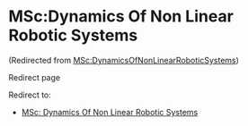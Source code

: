






MSc:Dynamics Of Non Linear Robotic Systems
==========================================



(Redirected from [MSc:DynamicsOfNonLinearRoboticSystems](/index.php?title=MSc:DynamicsOfNonLinearRoboticSystems&redirect=no "MSc:DynamicsOfNonLinearRoboticSystems"))  

Redirect page


Redirect to:

* [MSc: Dynamics Of Non Linear Robotic Systems](/index.php/MSc:_Dynamics_Of_Non_Linear_Robotic_Systems "MSc: Dynamics Of Non Linear Robotic Systems")









